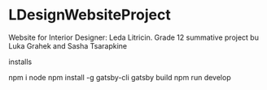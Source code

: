 # LDesignWebsiteProject
Website for Interior Designer: Leda Litricin. Grade 12 summative project bu Luka Grahek and Sasha Tsarapkine

installs

npm i node
npm install -g gatsby-cli
gatsby build
npm run develop

